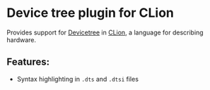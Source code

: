 # Device tree plugin for CLion
Provides support for [Devicetree](https://www.devicetree.org) in [CLion](https://jetbrains.com/clion/), a language for describing hardware.

## Features:
- Syntax highlighting in `.dts` and `.dtsi` files